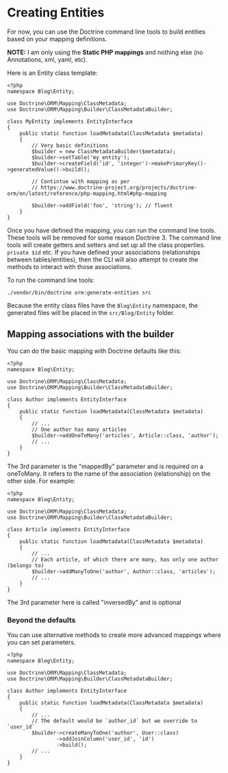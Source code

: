 # Creating Entities

For now, you can use the Doctrine command line tools to build entities based on your mapping definitions.

**NOTE:** I am only using the **Static PHP mappings** and nothing else (no Annotations, xml, yaml, etc). 

Here is an Entity class template:

```
<?php
namespace Blog\Entity;

use Doctrine\ORM\Mapping\ClassMetadata;
use Doctrine\ORM\Mapping\Builder\ClassMetadataBuilder;

class MyEntity implements EntityInterface
{
    public static function loadMetadata(ClassMetadata $metadata)
    {
        // Very basic definitions
        $builder = new ClassMetadataBuilder($metadata);
        $builder->setTable('my_entity');
        $builder->createField('id', 'integer')->makePrimaryKey()->generatedValue()->build();

        // Contintue with mapping as per
        // https://www.doctrine-project.org/projects/doctrine-orm/en/latest/reference/php-mapping.html#php-mapping

        $builder->addField('foo', 'string'); // fluent
    }
}
```

Once you have defined the mapping, you can run the command line tools. These tools will be removed for some reason Doctrine 3.
The command line tools will create getters and setters and set up all the class properties. `private $id` etc. If you have defined your associations (relationships between tables/entities), then the CLI will also attempt to create the methods to interact with those associations. 

To run the command line tools:

`./vendor/bin/doctrine orm:generate-entities src`

Because the entity class files have the `Blog\Entity` namespace, the generated files will be placed in the `src/Blog/Entity` folder. 

## Mapping associations with the builder

You can do the basic mapping with Doctrine defaults like this:


```
<?php
namespace Blog\Entity;

use Doctrine\ORM\Mapping\ClassMetadata;
use Doctrine\ORM\Mapping\Builder\ClassMetadataBuilder;

class Author implements EntityInterface
{
    public static function loadMetadata(ClassMetadata $metadata)
    {
        // ...
        // One author has many articles
        $builder->addOneToMany('articles', Article::class, 'author');
        // ...
    }
}
```

The 3rd parameter is the "mappedBy" parameter and is required on a oneToMany. It refers to the name of the association (relationship) 
on the other side. For example:


```
<?php
namespace Blog\Entity;

use Doctrine\ORM\Mapping\ClassMetadata;
use Doctrine\ORM\Mapping\Builder\ClassMetadataBuilder;

class Article implements EntityInterface
{
    public static function loadMetadata(ClassMetadata $metadata)
    {
        // ...
        // Each article, of which there are many, has only one author (belongs to)
        $builder->addManyToOne('author', Author::class, 'articles');
        // ...
    }
}
```

The 3rd parameter here is called "inversedBy" and is optional


### Beyond the defaults

You can use alternative methods to create more advanced mappings where you can set parameters.

```
<?php
namespace Blog\Entity;

use Doctrine\ORM\Mapping\ClassMetadata;
use Doctrine\ORM\Mapping\Builder\ClassMetadataBuilder;

class Author implements EntityInterface
{
    public static function loadMetadata(ClassMetadata $metadata)
    {
        // ...
        // The default would be `author_id` but we override to `user_id`
        $builder->createManyToOne('author', User::class)
                ->addJoinColumn('user_id', 'id')
                ->build();
        // ...
    }
}
```
